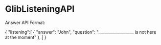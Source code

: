 # GlibListeningAPI

Answer API Format:

{
    "listening":[
        {
        "answer": "John",
        "question": "__________________ is not here at the moment"
    },
    ]
}

